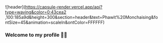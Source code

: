
![header](https://capsule-render.vercel.app/api?type=waving&color=0:43cea2 ,100:185a9d&height=300&section=header&text=Phawit%20Monchaising&fontSize=45&animation=scaleIn&ontColor=FFFFFF)

### Welcome to my profile 👋👋

<!--
**phawitpp/phawitpp** is a ✨ _special_ ✨ repository because its `README.md` (this file) appears on your GitHub profile.

Here are some ideas to get you started:

- 🔭 I’m currently working on ...
- 🌱 I’m currently learning ...
- 👯 I’m looking to collaborate on ...
- 🤔 I’m looking for help with ...
- 💬 Ask me about ...
- 📫 How to reach me: ...
- 😄 Pronouns: ...
- ⚡ Fun fact: ...
-->
